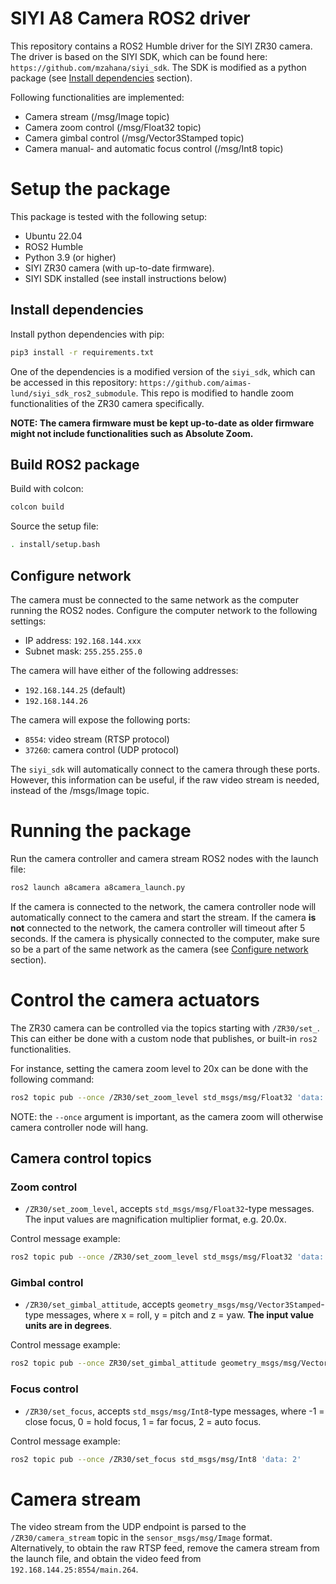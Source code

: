 # SIYI A8 Camera ROS2 driver
This repository contains a ROS2 Humble driver for the SIYI ZR30 camera. The driver is based on the SIYI SDK, which can be found here: ```https://github.com/mzahana/siyi_sdk```. The SDK is modified as a python package (see [Install dependencies](#install-dependencies) section).

Following functionalities are implemented:
- Camera stream (/msg/Image topic)
- Camera zoom control (/msg/Float32 topic)
- Camera gimbal control (/msg/Vector3Stamped topic)
- Camera manual- and automatic focus control (/msg/Int8 topic)

# Setup the package
This package is tested with the following setup:
- Ubuntu 22.04
- ROS2 Humble
- Python 3.9 (or higher)
- SIYI ZR30 camera (with up-to-date firmware).
- SIYI SDK installed (see install instructions below)

## Install dependencies

Install python dependencies with pip:
```bash
pip3 install -r requirements.txt
```

One of the dependencies is a modified version of the ```siyi_sdk```, which can be accessed in this repository:
```https://github.com/aimas-lund/siyi_sdk_ros2_submodule```. This repo is modified to handle zoom functionalities of the ZR30 camera specifically.

<b>NOTE: The camera firmware must be kept up-to-date as older firmware might not include functionalities such as Absolute Zoom.</b>


## Build ROS2 package

Build with colcon:
```bash
colcon build
```

Source the setup file:
```bash
. install/setup.bash
```

## Configure network
The camera must be connected to the same network as the computer running the ROS2 nodes. Configure the computer network to the following settings:
- IP address: ```192.168.144.xxx```
- Subnet mask: ```255.255.255.0```

The camera will have either of the following addresses:
- ```192.168.144.25``` (default)
- ```192.168.144.26```

The camera will expose the following ports:
- ```8554```: video stream (RTSP protocol)
- ```37260```: camera control (UDP protocol)

The ```siyi_sdk``` will automatically connect to the camera through these ports. However, this information can be useful, if the raw video stream is needed, instead of the /msgs/Image topic.

# Running the package
Run the camera controller and camera stream ROS2 nodes with the launch file:
```bash
ros2 launch a8camera a8camera_launch.py
```

If the camera is connected to the network, the camera controller node will automatically connect to the camera and start the stream. If the camera <b>is not</b> connected to the network, the camera controller will timeout after 5 seconds. If the camera is physically connected to the computer, make sure so be a part of the same network as the camera (see [Configure network](#configure-network) section).

# Control the camera actuators
The ZR30 camera can be controlled via the topics starting with ```/ZR30/set_```. This can either be done with a custom node that publishes, or built-in ```ros2``` functionalities.

For instance, setting the camera zoom level to 20x can be done with the following command:

```bash
ros2 topic pub --once /ZR30/set_zoom_level std_msgs/msg/Float32 'data: 20.0'
```

NOTE: the ```--once``` argument is important, as the camera zoom will otherwise camera controller node will hang.

## Camera control topics

### Zoom control

- ```/ZR30/set_zoom_level```, accepts ```std_msgs/msg/Float32```-type messages. The input values are magnification multiplier format, e.g. 20.0x.

Control message example:

```bash
ros2 topic pub --once /ZR30/set_zoom_level std_msgs/msg/Float32 'data: 20.0'
```

### Gimbal control

- ```/ZR30/set_gimbal_attitude```, accepts ```geometry_msgs/msg/Vector3Stamped```-type messages, where x = roll, y = pitch and z = yaw. <b>The input value units are in degrees</b>.

Control message example:
```bash
ros2 topic pub --once ZR30/set_gimbal_attitude geometry_msgs/msg/Vector3Stamped "{header: {stamp: {sec: 0, nanosec: 0}, frame_id: 'base'}, vector: {x: 0.0, y: 0.0, z: 0.0}}"
```

### Focus control

- ```/ZR30/set_focus```, accepts ```std_msgs/msg/Int8```-type messages, where -1 = close focus, 0 = hold focus, 1 = far focus, 2 = auto focus.

Control message example:
```bash
ros2 topic pub --once /ZR30/set_focus std_msgs/msg/Int8 'data: 2'
```


# Camera stream
The video stream from the UDP endpoint is parsed to the ```/ZR30/camera_stream``` topic in the ```sensor_msgs/msg/Image``` format.
Alternatively, to obtain the raw RTSP feed, remove the camera stream from the launch file, and obtain the video feed from ```192.168.144.25:8554/main.264```.
